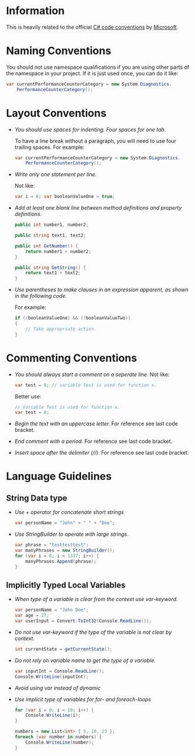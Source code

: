 # Information
This is heavily related to the official [C# code conventions](https://msdn.microsoft.com/en-us/library/ff926074.aspx)
 by [Microsoft](https://www.microsoft.com).

# Naming Conventions
You should not use namespace qualifications if you are using other parts of the namespace in your project. If it is just used once, you can do it like:

```csharp
var currentPerformanceCounterCategory = new System.Diagnostics.
    PerformanceCounterCategory();
```

# Layout Conventions

- *You should use spaces for indenting. Four spaces for one tab.*

  To have a line break without a paragraph, you will need to use four trailing spaces.
  For example:
  ```csharp
  var currentPerformanceCounterCategory = new System.Diagnostics.
      PerformanceCounterCategory();
  ```
- *Write only one statement per line.*

  Not like:
  ```csharp
  var i = 0; var booleanValueOne = true;
  ```
- *Add at least one blank line between method definitions and property definitions.*

  ```csharp
  public int number1, number2;

  public string text1, text2;

  public int GetNumber() {
      return number1 + number2;  
  }

  public string GetString() {
      return text1 + text2;
  }
  ```
- *Use parentheses to make clauses in an expression apparent, as shown in the following code.*

  For example:
  ```csharp
  if ((booleanValueOne) && (!booleanValueTwo))
  {
      // Take appropriate action.
  }
  ```

# Commenting Conventions
- *You should always start a comment on a seperate line.*
  Not like:

  ```csharp
  var test = 0; // variable test is used for function x.
  ```

  Better use:
  ```csharp
  // Variable Test is used for function x.
  var test = 0;
  ```
- *Begin the text with an uppercase letter.* For reference see last code bracket.
- *End comment with a period.* For reference see last code bracket.
- *Insert space after the delimiter (//).* For reference see last code bracket.

# Language Guidelines

## String Data type

- *Use + operator for concatenate short strings*
  ```csharp
  var personName = "John" + " " + "Doe";
  ```

- *Use StringBuilder to operate with large strings.*
  ```csharp
  var phrase = "testtesttest";
  var manyPhrases = new StringBuilder();
  for (var i = 0; i < 1337; i++) {
      manyPhrases.Append(phrase);  
  }
  ```

## Implicitly Typed Local Variables

- *When type of a variable is clear from the context use var-keyword.*
  ```csharp
  var personName = "John Doe";
  var age = 27;
  var userInput = Convert.ToInt32(Console.ReadLine());
  ```

- *Do not use var-keyword if the type of the variable is not clear by context.*
  ```csharp
  int currentState = getCurrentState();
  ```

- *Do not rely on variable name to get the type of a variable.*
  ```csharp
  var inputInt = Console.ReadLine();
  Console.WriteLine(inputInt);
  ```
- *Avoid using var instead of dynamic*

- *Use implicit type of variables for for- and foreach-loops*
  ```csharp
  for (var i = 0; i < 10; i++) {
      Console.WriteLine(i);
  }
  ```

  ```csharp
  numbers = new List<int> { 5, 10, 23 };
  foreach (var number in numbers) {
      Console.WriteLine(number);
  }
  ```
